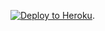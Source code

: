 [![Deploy to Heroku](https://www.herokucdn.com/deploy/button.png)](https://dashboard.heroku.com/new?template=https://github.com/andredashen/java303).
